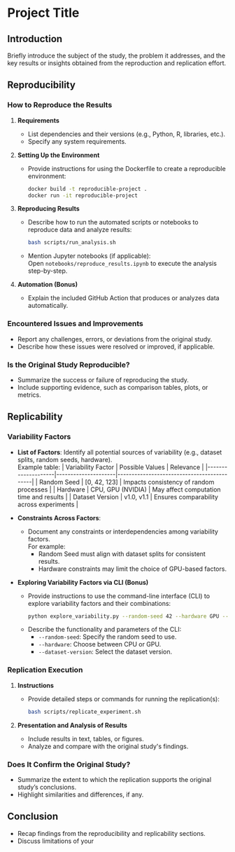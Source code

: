 # Project Title

## Introduction

Briefly introduce the subject of the study, the problem it addresses, and the key results or insights obtained from the reproduction and replication effort.

## Reproducibility

### How to Reproduce the Results
1. **Requirements**  
   - List dependencies and their versions (e.g., Python, R, libraries, etc.).
   - Specify any system requirements.

2. **Setting Up the Environment**  
   - Provide instructions for using the Dockerfile to create a reproducible environment:  
     ```bash
     docker build -t reproducible-project .
     docker run -it reproducible-project
     ```

3. **Reproducing Results**  
   - Describe how to run the automated scripts or notebooks to reproduce data and analyze results:
     ```bash
     bash scripts/run_analysis.sh
     ```
   - Mention Jupyter notebooks (if applicable):  
     Open `notebooks/reproduce_results.ipynb` to execute the analysis step-by-step.

4. **Automation (Bonus)**  
   - Explain the included GitHub Action that produces or analyzes data automatically.  
    
### Encountered Issues and Improvements
- Report any challenges, errors, or deviations from the original study.
- Describe how these issues were resolved or improved, if applicable.

### Is the Original Study Reproducible?
- Summarize the success or failure of reproducing the study.
- Include supporting evidence, such as comparison tables, plots, or metrics.

## Replicability

### Variability Factors
- **List of Factors**: Identify all potential sources of variability (e.g., dataset splits, random seeds, hardware).  
  Example table:
  | Variability Factor | Possible Values     | Relevance                                   |
  |--------------------|---------------------|--------------------------------------------|
  | Random Seed        | [0, 42, 123]       | Impacts consistency of random processes    |
  | Hardware           | CPU, GPU (NVIDIA)  | May affect computation time and results    |
  | Dataset Version    | v1.0, v1.1         | Ensures comparability across experiments   |

- **Constraints Across Factors**:  
  - Document any constraints or interdependencies among variability factors.  
    For example:
    - Random Seed must align with dataset splits for consistent results.
    - Hardware constraints may limit the choice of GPU-based factors.

- **Exploring Variability Factors via CLI (Bonus)**  
   - Provide instructions to use the command-line interface (CLI) to explore variability factors and their combinations:  
     ```bash
     python explore_variability.py --random-seed 42 --hardware GPU --dataset-version v1.1
     ```
   - Describe the functionality and parameters of the CLI:
     - `--random-seed`: Specify the random seed to use.
     - `--hardware`: Choose between CPU or GPU.
     - `--dataset-version`: Select the dataset version.


### Replication Execution
1. **Instructions**  
   - Provide detailed steps or commands for running the replication(s):  
     ```bash
     bash scripts/replicate_experiment.sh
     ```

2. **Presentation and Analysis of Results**  
   - Include results in text, tables, or figures.
   - Analyze and compare with the original study's findings.

### Does It Confirm the Original Study?
- Summarize the extent to which the replication supports the original study’s conclusions.
- Highlight similarities and differences, if any.

## Conclusion
- Recap findings from the reproducibility and replicability sections.
- Discuss limitations of your
